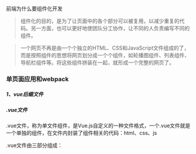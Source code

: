 前端为什么要组件化开发

> 组件化的目的，是为了让页面中的各个部分可以被复用，以减少重复的代码。另一方面，也可以更好地使团队分工协作，让不同的人负责编写不同的组件。

> 一个网页不再是由一个个独立的HTML、CSS和JavaScript文件组成的了，而是按照组件的思想将网页划分成一个个组件，如轮播图组件、列表组件、导航栏组件等。将这些组件拼装在一起，就形成一个完整的网页了。

### 单页面应用和webpack

##### 1、vue后缀文件

##### .vue文件

.vue文件，称为单文件组件，是Vue.js自定义的一种文件格式，一个.vue文件就是一个单独的组件，在文件内封装了组件相关的代码：html、css、js

.vue文件由三部分组成：<template>、<style>、<script>

1.el是什么
提供一个在页面上已存在的DOM元素作为Vue实例的挂载目标。可以是css选择器，也可以是一个HTML元素实例。如果在实例化时存在这个选项，实例将立即进入编译过程，否则，需要显示调用vm.$mount()手动开启编译

2.template是什么
一个字符串模板作为Vue实例的标识使用。模板将会替换挂载的元素，挂载元素的内容都将被忽略。如下

将实例中template属性值进行编译，并将编译后的dom替换掉vue实例绑定的元素，如果该vue实例绑定的元素中存在内容，这些内容会直接被覆盖。
特点：

1）如果vue实例中有template属性，会将该属性值进行编译，将编译后的虚拟dom直接替换掉vue实例绑定的元素（即el绑定的那个元素）；
2）template属性中的dom结构只能有一个根元素，如果有多个根元素需要使用v-if、v-else、v-else-if设置成只显示其中一个根元素；
3）在该属性对应的属性值中可以使用vue实例

### Vue初始化到挂载的流程图

![img](https://img-blog.csdnimg.cn/20201118151344874.png?x-oss-process=image/watermark,type_ZmFuZ3poZW5naGVpdGk,shadow_10,text_aHR0cHM6Ly9ibG9nLmNzZG4ubmV0L3dlaXhpbl80NDU4NDQ0Mg==,size_16,color_FFFFFF,t_70)

##### vue-loader

浏览器本身并不认.vue文件，所以必须对.vue文件进行加载解析，此时需要vue-loader
类似的loader还有许多，如：html-loader、css-loader、style-loader、babel-loader等
需要注意的是vue-loader是基于webpack的

  vuejs 自定义了一种.vue文件，可以把html, css, js 写到一个文件中，从而实现了对一个组件的封装， 一个.vue 文件就是一个单独的组件。由于.vue文件是自定义的，浏览器不认识，所以需要对该文件进行解析。 在webpack构建中，需要安装vue-loader 对.vue文件进行解析。在 sumlime 编辑器中，我们 书写.vue 文件，可以安装vue syntax highlight 插件，增加对文件的支持。

### 什么是 Webpack
Webpack 是为浏览器构建 JavaScirpt 模块脚本的前端打包工具

### 为什么使用 Webpack
浏览器不能识别.vue文件，我们需要把.vue文件打包成浏览器识别的js文件



webpack会以 ./src/index.js为入口文件开始打包，打包后输出到./build/build.js 整体打包环境是开发环境

### webpack安装步骤

1、npm init -y初始化一个包描述文件（我们要开始下包了）

2、安装webpack和webpack-cli

全局安装：npm install webpack webpack-cli -g

局部安装：npm install webpack webpack-cli -D

注意：如果想选择版本的话：npm install webpack@5 webpack-cli@5 -g



3、创建一个文件webpack.config.js （注意：此文件名不能写别的名字）

	module.exports = {
		mode:'development',//设置模式是开发模式
		 //__dirname是nodejs的全局变量，指向当前执行的脚本所在的目录
		entry:__dirname + '/src/index.js',//唯一的入口文件
		output:{
			path:__dirname +'/builds',//打包后存放的路径
			filename:'bundle.js'//打包成功输出的文件叫这个名
		}
	}

4、对于webpack，一切皆模块。webpack 只能理解 JavaScript 和 JSON 文件，其他类型/后缀的文件都需要经过 [loader](https://webpack.docschina.org/concepts/loaders/) 处理，将它们转换为js可识别的有效[模块](https://webpack.docschina.org/concepts/modules) 。

loader可以将.vue文件转换成js文件,可以做语言翻译(比如将文件从 TypeScript 转换为 JavaScript) 

格式转换(将内联图像转换为 data URL)

#### loader 是什么

每个 loader 本质上都是一个导出为**函数**的 JavaScript 模块。[loader runner](https://links.jianshu.com/go?to=https%3A%2F%2Fgithub.com%2Fwebpack%2Floader-runner) 会调用此函数，将资源文件或者上一个 loader 产生的结果传进去，经过编译转换把处理结果再输出去（如果后面还有 loader 就传给下一个）。函数中的 this 作为上下文会被 webpack 填充，并且 [loader runner](https://links.jianshu.com/go?to=https%3A%2F%2Fgithub.com%2Fwebpack%2Floader-runner) 中包含一些实用的方法，比如可以使 loader 调用方式变为异步，或者获取 query 参数。
简言之 loader 就是模块转换器。

![Webpack 加载模块](https://images.cnblogs.com/cnblogs_com/blogs/406017/galleries/1955908/o_210601025520%E5%BE%AE%E4%BF%A1%E5%9B%BE%E7%89%87_20210601105426.png)



还有样式编译

在 webpack 的配置中 **loader** 有两个目标：

1. `test` 属性，用于标识出应该被对应的 loader 进行转换的某个或某些文件。
2. `use` 属性，表示进行转换时，应该使用哪个 loader。

**webpack.config.js**

```
module.exports = {
  module: {
    rules: [
      { test: /\.txt$/, use: 'raw-loader' }
    ]
  }
};

```

### 配置方式

关于 loader 的配置，我们是写在 module.rules 属性中，属性介绍如下：

- rules 是一个数组的形式，因此我们可以配置很多个 loader
- 每一个 loader 对应一个对象的形式，对象属性 test 为匹配的规则，一般情况为正则表达式
- 属性 use 针对匹配到文件类型，调用对应的 loader 进行处理

代码编写，如下形式：

```
module.exports = {
  module: {
    rules: [
      {
        test: /\.css$/,
        use: [
          { loader: "style-loader" },
          {
            loader: "css-loader",
            options: {
              modules: true,
            },
          },
          { loader: "sass-loader" },
        ],
      },
    ],
  },
};

```

### 3、常见的 loader

在页面开发过程中，我们经常性加载除了 js 文件以外的内容，这时候我们就需要配置响应的 loader 进行加载

常见的 loader 如下：

- style-loader: 将 css 添加到 DOM 的内联样式标签 style 里

- css-loader :允许将 css 文件通过 require 的方式引入，并返回 css 代码

- ##### less-loader: 处理 less

- ##### sass-loader: 处理 sass

- postcss-loader: 用 postcss 来处理 CSS

- autoprefixer-loader: 处理 CSS3 属性前缀，已被弃用，建议直接使用 postcss

- file-loader: 分发文件到 output 目录并返回相对路径

- url-loader: 和 file-loader 类似，但是当文件小于设定的 limit 时可以返回一个 Data Url

- ##### html-minify-loader: 压缩 HTML

- ##### babel-loader :用 babel 来转换 ES6 文件到 ES5之前

下面给出一些常见的 loader 的使用：

#### css-loader

分析 css 模块之间的关系，并合成⼀个 css

```
npm install --save-dev css-loader

```

```
rules: [
  ...,
 {
  test: /\.css$/,
    use: {
      loader: "css-loader",
      options: {
     // 启用/禁用 url() 处理
     url: true,
     // 启用/禁用 @import 处理
     import: true,
        // 启用/禁用 Sourcemap
        sourceMap: false
      }
    }
 }
]

```

如果只通过 css-loader 加载文件，这时候页面代码设置的样式并没有生效

原因在于，css-loader 只是负责将.css 文件进行一个解析，而并不会将解析后的 css 插入到页面中

如果我们希望再完成插入 style 的操作，那么我们还需要另外一个 loader，就是 style-loader

#### style-loader[#](https://www.cnblogs.com/frank-link/p/14836316.html#style-loader)

把 css-loader 生成的内容，用 style 标签挂载到页面的 head 中

```
npm install --save-dev style-loader

```

```
rules: [
  ...,
 {
  test: /\.css$/,
    use: ["style-loader", "css-loader"]
 }
]

```

同一个任务的 loader 可以同时挂载多个，处理顺序为：从右到左，从下往上

#### less-loader[#](https://www.cnblogs.com/frank-link/p/14836316.html#less-loader)

开发中，我们也常常会使用 less、sass、stylus 预处理器编写 css 样式，使开发效率提高，这里需要使用 less-loader

```
npm install less-loader -D

```

```
rules: [
  ...,
 {
  test: /\.css$/,
    use: ["style-loader", "css-loader","less-loader"]
 }
]

```

#### raw-loader[#](https://www.cnblogs.com/frank-link/p/14836316.html#raw-loader)

在 webpack 中通过 import 方式导入文件内容，该 loader 并不是内置的，所以首先要安装

```
npm install --save-dev raw-loader

```

然后在 webpack.config.js 中进行配置

```
module.exports = {
  ...,
  module: {
      rules: [
      {
        test: /\.(txt|md)$/,
        use: 'raw-loader'
     }
    ]
 }
}

```

#### file-loader[#](https://www.cnblogs.com/frank-link/p/14836316.html#file-loader)

把识别出的资源模块，移动到指定的输出⽬目录，并且返回这个资源在输出目录的地址(字符串)

```
npm install --save-dev file-loader

```

然后在 webpack.config.js 中进行配置

```
rules: [
  ...,
 {
  test: /\.(png|jpe?g|gif)$/,
    use: {
      loader: "file-loader",
      options: {
        // placeholder 占位符 [name] 源资源模块的名称
        // [ext] 源资源模块的后缀
        name: "[name]_[hash].[ext]",
        //打包后的存放位置
        outputPath: "./images",
        // 打包后文件的 url
        publicPath: './images',
      }
    }
 }
]

```

#### url-loader[#](https://www.cnblogs.com/frank-link/p/14836316.html#url-loader)

可以处理理 file-loader 所有的事情，但是遇到图片格式的模块，可以选择性的把图片转成 base64 格式的字符串，并打包到 js 中，对小体积的图片比较合适，大图片不合适。

```
npm install --save-dev url-loader

rules: [
  ...,
 {
  test: /\.(png|jpe?g|gif)$/,
    use: {
      loader: "url-loader",
      options: {
        // placeholder 占位符 [name] 源资源模块的名称
        // [ext] 源资源模块的后缀
        name: "[name]_[hash].[ext]",
        //打包后的存放位置
        outputPath: "./images"
        // 打包后文件的 url
        publicPath: './images',
        // 小于 100 字节转成 base64 格式
        limit: 100
      }
    }
 }
]
```

# clean-webpack-plugin

npm install clean-webpack-plugin --save-dev

const { CleanWebpackPlugin } = require('clean-webpack-plugin'); // 注意解构赋值

// 清空指定的打包目录，这里不用配置哪个目录，会自动找到 output 指定的输出目录
new CleanWebpackPlugin()

